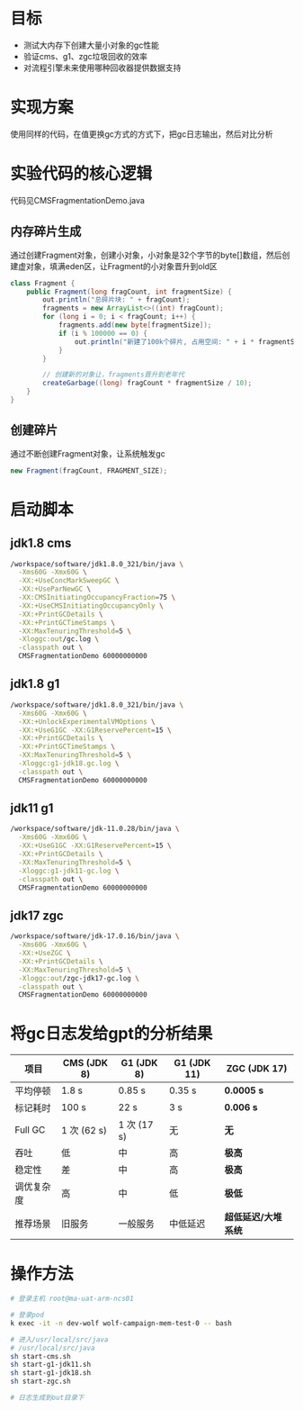 # 目标

* 测试大内存下创建大量小对象的gc性能
* 验证cms、g1、zgc垃圾回收的效率
* 对流程引擎未来使用哪种回收器提供数据支持

# 实现方案

使用同样的代码，在值更换gc方式的方式下，把gc日志输出，然后对比分析

# 实验代码的核心逻辑

代码见CMSFragmentationDemo.java

## 内存碎片生成

通过创建Fragment对象，创建小对象，小对象是32个字节的byte[]数组，然后创建虚对象，填满eden区，让Fragment的小对象晋升到old区
```java
class Fragment {
    public Fragment(long fragCount, int fragmentSize) {
        out.println("总碎片块: " + fragCount);
        fragments = new ArrayList<>((int) fragCount);
        for (long i = 0; i < fragCount; i++) {
            fragments.add(new byte[fragmentSize]);
            if (i % 100000 == 0) {
                out.println("新建了100k个碎片, 占用空间: " + i * fragmentSize / 1024 / 1024 + "M");
            }
        }

        // 创建新的对象让，fragments晋升到老年代
        createGarbage((long) fragCount * fragmentSize / 10);
    }
}
```

## 创建碎片

通过不断创建Fragment对象，让系统触发gc

```java
new Fragment(fragCount, FRAGMENT_SIZE);

```

# 启动脚本

## jdk1.8 cms

```bash
/workspace/software/jdk1.8.0_321/bin/java \
  -Xms60G -Xmx60G \
  -XX:+UseConcMarkSweepGC \
  -XX:+UseParNewGC \
  -XX:CMSInitiatingOccupancyFraction=75 \
  -XX:+UseCMSInitiatingOccupancyOnly \
  -XX:+PrintGCDetails \
  -XX:+PrintGCTimeStamps \
  -XX:MaxTenuringThreshold=5 \
  -Xloggc:out/gc.log \
  -classpath out \
  CMSFragmentationDemo 60000000000
```

## jdk1.8 g1

```bash
/workspace/software/jdk1.8.0_321/bin/java \
  -Xms60G -Xmx60G \
  -XX:+UnlockExperimentalVMOptions \
  -XX:+UseG1GC -XX:G1ReservePercent=15 \
  -XX:+PrintGCDetails \
  -XX:+PrintGCTimeStamps \
  -XX:MaxTenuringThreshold=5 \
  -Xloggc:g1-jdk18.gc.log \
  -classpath out \
  CMSFragmentationDemo 60000000000
```

## jdk11 g1

```bash
/workspace/software/jdk-11.0.28/bin/java \
  -Xms60G -Xmx60G \
  -XX:+UseG1GC -XX:G1ReservePercent=15 \
  -XX:+PrintGCDetails \
  -XX:MaxTenuringThreshold=5 \
  -Xloggc:g1-jdk11-gc.log \
  -classpath out \
  CMSFragmentationDemo 60000000000
```

## jdk17 zgc

```bash
/workspace/software/jdk-17.0.16/bin/java \
  -Xms60G -Xmx60G \
  -XX:+UseZGC \
  -XX:+PrintGCDetails \
  -XX:MaxTenuringThreshold=5 \
  -Xloggc:out/zgc-jdk17-gc.log \
  -classpath out \
  CMSFragmentationDemo 60000000000
```

# 将gc日志发给gpt的分析结果

| 项目      | CMS (JDK 8) | G1 (JDK 8) | G1 (JDK 11) | **ZGC (JDK 17)** |
| ------- | ----------- | ---------- | ----------- | ---------------- |
| 平均停顿    | 1.8 s       | 0.85 s     | 0.35 s      | **0.0005 s**     |
| 标记耗时    | 100 s       | 22 s       | 3 s         | **0.006 s**      |
| Full GC | 1 次 (62 s)  | 1 次 (17 s) | 无           | **无**            |
| 吞吐      | 低           | 中          | 高           | **极高**           |
| 稳定性     | 差           | 中          | 高           | **极高**           |
| 调优复杂度   | 高           | 中          | 低           | **极低**           |
| 推荐场景    | 旧服务         | 一般服务       | 中低延迟        | **超低延迟/大堆系统**    |



# 操作方法
```bash
# 登录主机 root@ma-uat-arm-ncs01

# 登录pod
k exec -it -n dev-wolf wolf-campaign-mem-test-0 -- bash

# 进入/usr/local/src/java
# /usr/local/src/java
sh start-cms.sh
sh start-g1-jdk11.sh
sh start-g1-jdk18.sh
sh start-zgc.sh

# 日志生成到out目录下

```